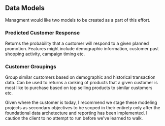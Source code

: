 ## Data Models

Managment would like two models to be created as a part of this effort.

### Predicted Customer Response 
Returns the probability that a customer will respond to a given planned promotion.  Features might include demographic information, customer past shopping activity, campaign timing etc.

### Customer Groupings
Group similar customers based on demographic and historical transaction data.  Can be used to returns a ranking of products that a given customer is most like to purchase based on top selling products to similar customers etc.

Given where the customer is today, I recommend we stage these modeling projects as secondary objectives to be scoped in their entirety only after the foundational data archetecture and reporting has been implemented.  I caution the client to no attempt to run before we've learned to walk.
